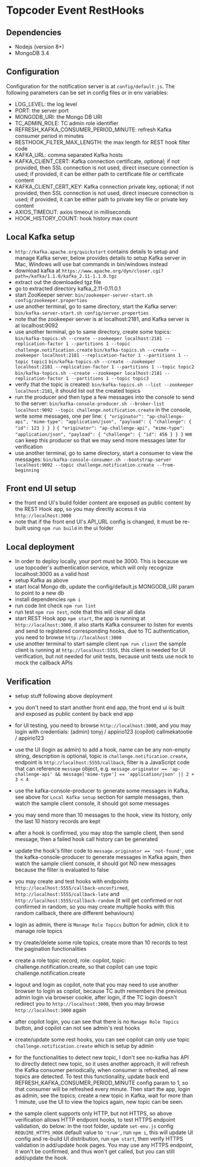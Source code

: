 # Topcoder Event RestHooks

## Dependencies

- Nodejs (version 8+)
- MongoDB 3.4

## Configuration

Configuration for the notification server is at `config/default.js`.
The following parameters can be set in config files or in env variables:

- LOG_LEVEL: the log level
- PORT: the server port
- MONGODB_URI: the Mongo DB URI
- TC_ADMIN_ROLE: TC admin role identifier
- REFRESH_KAFKA_CONSUMER_PERIOD_MINUTE: refresh Kafka consumer period in minutes
- RESTHOOK_FILTER_MAX_LENGTH: the max length for REST hook filter code
- KAFKA_URL: comma separated Kafka hosts
- KAFKA_CLIENT_CERT: Kafka connection certificate, optional;
    if not provided, then SSL connection is not used, direct insecure connection is used;
    if provided, it can be either path to certificate file or certificate content
- KAFKA_CLIENT_CERT_KEY: Kafka connection private key, optional;
    if not provided, then SSL connection is not used, direct insecure connection is used;
    if provided, it can be either path to private key file or private key content
- AXIOS_TIMEOUT: axios timeout in milliseconds
- HOOK_HISTORY_COUNT: hook history max count

## Local Kafka setup

- `http://kafka.apache.org/quickstart` contains details to setup and manage Kafka server,
  below provides details to setup Kafka server in Mac, Windows will use bat commands in bin/windows instead
- download kafka at `https://www.apache.org/dyn/closer.cgi?path=/kafka/1.1.0/kafka_2.11-1.1.0.tgz`
- extract out the downloaded tgz file
- go to extracted directory kafka_2.11-0.11.0.1
- start ZooKeeper server:
  `bin/zookeeper-server-start.sh config/zookeeper.properties`
- use another terminal, go to same directory, start the Kafka server:
  `bin/kafka-server-start.sh config/server.properties`
- note that the zookeeper server is at localhost:2181, and Kafka server is at localhost:9092
- use another terminal, go to same directory, create some topics:
  `bin/kafka-topics.sh --create --zookeeper localhost:2181 --replication-factor 1 --partitions 1 --topic challenge.notification.create`
  `bin/kafka-topics.sh --create --zookeeper localhost:2181 --replication-factor 1 --partitions 1 --topic topic1`
  `bin/kafka-topics.sh --create --zookeeper localhost:2181 --replication-factor 1 --partitions 1 --topic topic2`
  `bin/kafka-topics.sh --create --zookeeper localhost:2181 --replication-factor 1 --partitions 1 --topic topic3`
- verify that the topic is created:
  `bin/kafka-topics.sh --list --zookeeper localhost:2181`,
  it should list out the created topics
- run the producer and then type a few messages into the console to send to the server:
  `bin/kafka-console-producer.sh --broker-list localhost:9092 --topic challenge.notification.create`
  in the console, write some messages, one per line:
  `{ "originator": "ap-challenge-api", "mime-type": "application/json", "payload": { "challenge": { "id": 123 } } }`
  `{ "originator": "ap-challenge-api", "mime-type": "application/json", "payload": { "challenge": { "id": 456 } } }`
  we can keep this producer so that we may send more messages later for verification
- use another terminal, go to same directory, start a consumer to view the messages:
  `bin/kafka-console-consumer.sh --bootstrap-server localhost:9092 --topic challenge.notification.create --from-beginning`

## Front end UI setup

- the front end UI's build folder content are exposed as public content by the REST Hook app, so you may directly access it
  via `http://localhost:3000`
- note that if the front end UI's API_URL config is changed, it must be re-built using `npm run build` in the ui folder

## Local deployment

- In order to deploy locally, your port must be 3000. This is because we use topcoder's authentication service, which will only recognize localhost:3000 as a valid host
- setup Kafka as above
- start local Mongo db, update the config/default.js MONGODB_URI param to point to a new db
- install dependencies `npm i`
- run code lint check `npm run lint`
- run test `npm run test`, note that this will clear all data
- start REST Hook app `npm start`,
  the app is running at `http://localhost:3000`,
  it also starts Kafka consumer to listen for events and send to registered corresponding hooks,
  due to TC authentication, you need to browse `http://localhost:3000`
- use another terminal to start sample client `npm run client`
  the sample client is running at `http://localhost:5555`,
  this client is needed for UI verification, but not needed for unit tests, because unit tests use nock to mock the callback APIs

## Verification

- setup stuff following above deployment
- you don't need to start another front end app, the front end ui is built and exposed as public content by back end app
- for UI testing, you need to browse `http://localhost:3000`, and you may login with credentials:
  (admin) tonyj / appirio123
  (copilot) callmekatootie / appirio123
- use the UI (login as admin) to add a hook,
  name can be any non-empty string,
  description is optional,
  topic is `challenge.notification.create`,
  endpoint is `http://localhost:5555/callback`,
  filter is a JavaScript code that can reference `message` object,
  e.g. `message.originator == 'ap-challenge-api' && message['mime-type'] == 'application/json' || 2 + 3 < 4`
- use the kafka-console-producer to generate some messages in Kafka, see above for `Local Kafka setup` section
  for sample messages, then watch the sample client console, it should got some messages
- you may send more than 10 messages to the hook, view its history, only the last 10 history records are kept
- after a hook is confirmed, you may stop the sample client, then send message, then a failed hook call history can be generated
- update the hook's filter code to `message.originator == 'not-found'`,
  use the kafka-console-producer to generate messages in Kafka again,
  then watch the sample client console, it should got NO new messages because the filter is evaluated to false
- you may create and test hooks with endpoints `http://localhost:5555/callback-unconfirmed`, `http://localhost:5555/callback-late`
  and `http://localhost:5555/callback-random` (it will get confirmed or not confirmed in random, so you may create multiple hooks
  with this random callback, there are different behaviours)

- login as admin, there is `Manage Role Topics` button for admin, click it to manage role topics
- try create/delete some role topics, create more than 10 records to test the pagination functionalities
- create a role topic record, role: copilot, topic: challenge.notification.create, so that copilot can use topic challenge.notification.create
- logout and login as copilot, note that you may need to use another browser to login as copilot, because TC auth remembers the previous admin login via browser cookie, after login, if the TC login doesn't redirect you to `http://localhost:3000`, then you may browse `http://localhost:3000` again
- after copilot login, you can see that there is no `Manage Role Topics` button, and copilot can not
  see admin's rest hooks
- create/update some rest hooks, you can see copilot can only use topic `challenge.notification.create` which is setup by admin
- for the functionalities to detect new topic, I don't see no-kafka has API to directly detect new topic, so it uses another approach, it will refresh the Kafka consumer periodically, when consumer is refreshed, all new topics are detected. To test this functionality, update back end REFRESH_KAFKA_CONSUMER_PERIOD_MINUTE config param to 1, so that consumer will be refreshed every minute. Then start the app, login as admin, see the topics; create a new topic in Kafka, wait for more than 1 minute, use the UI to view the topics again, new topic can be seen.

- the sample client supports only HTTP, but not HTTPS, so above verification allows HTTP endpoint hooks, to test HTTPS endpoint validation, do below:
  in the root folder, update `set-env.js` config `REQUIRE_HTTPS_HOOK` default value to `'true'`,
  run `npm i`, this will update UI config and re-build UI distribution,
  run `npm start`, then verify HTTPS validation in add/update hook pages.
  You may use any HTTPS endpoint, it won't be confirmed, and thus won't get called, but you can still add/update the hook.

